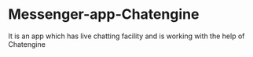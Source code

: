 # Messenger-app-Chatengine
It is an app which has live chatting facility and is working with the help of Chatengine
